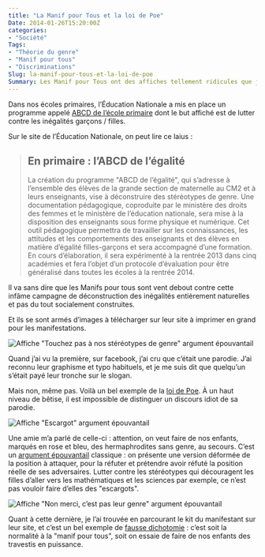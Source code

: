 ```yaml
---
title: "La Manif pour Tous et la loi de Poe"
Date: 2014-01-26T15:20:00Z
categories: 
- "Société"
Tags: 
- "Théorie du genre"
- "Manif pour tous"
- "Discriminations"
Slug: la-manif-pour-tous-et-la-loi-de-poe
Summary: Les Manif pour Tous ont des affiches tellement ridicules que j’ai cru initialement que c’était une parodie.
---
```



Dans nos écoles primaires, l’Éducation Nationale a mis en place un programme appelé [ABCD de l’école primaire](http://www.education.gouv.fr/cid66416/2013-l-annee-de-mobilisation-pour-l-egalite-entre-les-filles-et-les-garcons-a-l-ecole.html) dont le but affiché est de lutter contre les inégalités garçons / filles.

Sur le site de l’Éducation Nationale, on peut lire ce laius :

> ## En primaire : l’ABCD de l’égalité
>La création du programme "ABCD de l’égalité", qui s’adresse à l’ensemble des élèves de la grande section de maternelle au CM2 et à leurs enseignants, vise à déconstruire des stéréotypes de genre. Une documentation pédagogique, coproduite par le ministère des droits des femmes et le ministère de l’éducation nationale, sera mise à la disposition des enseignants sous forme physique et numérique. Cet outil pédagogique permettra de travailler sur les connaissances, les attitudes et les comportements des enseignants et des élèves en matière d’égalité filles-garçons et sera accompagné d’une formation. En cours d’élaboration, il sera expérimenté à la rentrée 2013 dans cinq académies et fera l’objet d’un protocole d’évaluation pour être généralisé dans toutes les écoles à la rentrée 2014.

Il va sans dire que les Manifs pour tous sont vent debout contre cette infâme campagne de déconstruction des inégalités entièrement naturelles et pas du tout socialement construites.

Et ils se sont armés d’images à télécharger sur leur site à imprimer en grand pour les manifestations.


![Affiche "Touchez pas à nos stéréotypes de genre" argument épouvantail](/img/StereotypeDuGenre-21.png)

Quand j’ai vu la première, sur facebook, j’ai cru que c’était une parodie. J’ai reconnu leur graphisme et typo habituels, et je me suis dit que quelqu’un s’était payé leur tronche sur le slogan.

Mais non, même pas. Voilà un bel exemple de la [loi de Poe](http://fr.wikipedia.org/wiki/Loi_de_Poe). À un haut niveau de bêtise, il est impossible de distinguer un discours idiot de sa parodie.

![Affiche "Escargot" argument épouvantail](/img/TherorieDuGenre-STOP-06.png)

Une amie m’a parlé de celle-ci : attention, on veut faire de nos enfants, marqués en rose et bleu, des hermaphrodites sans genre, au secours. C’est un [argument épouvantail](http://fr.wikipedia.org/wiki/%C3%89pouvantail_(rh%C3%A9torique)) classique : on présente une version déformée de la position à attaquer, pour la réfuter et prétendre avoir réfuté la position réelle de ses adversaires. Lutter contre les stéréotypes qui découragent les filles d’aller vers les mathématiques et les sciences par exemple, ce n’est pas vouloir faire d’elles des "escargots".

![Affiche "Non merci, c’est pas leur genre" argument épouvantail](/img/affichesSourceCS6-09.png)

Quant à cette dernière, je l’ai trouvée en parcourant le kit du manifestant sur leur site, et c’est un bel exemple de [fausse dichotomie](http://fr.wikipedia.org/wiki/Fausse_dichotomie) : c’est soit la normalité à la "manif pour tous", soit on essaie de faire de nos enfants des travestis en puissance.
